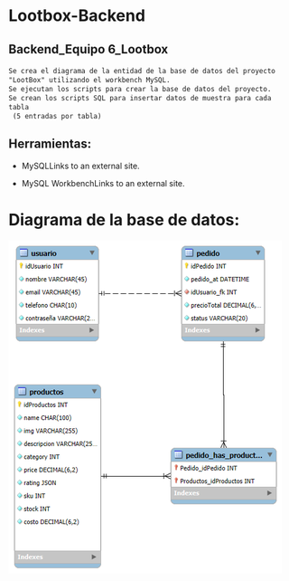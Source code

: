 # Lootbox-Backend

## Backend_Equipo 6_Lootbox

```
Se crea el diagrama de la entidad de la base de datos del proyecto "LootBox" utilizando el workbench MySQL.
Se ejecutan los scripts para crear la base de datos del proyecto.
Se crean los scripts SQL para insertar datos de muestra para cada tabla
 (5 entradas por tabla) 
 ```
## Herramientas:
- MySQLLinks to an external site.
* MySQL WorkbenchLinks to an external site.



# Diagrama de la base de datos:

![Diagrama de la base de datos LootBox](EEM-LootBox.png)